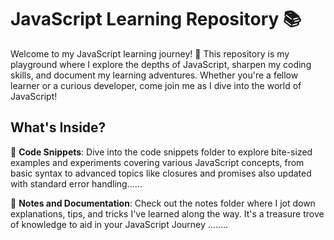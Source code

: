 # JavaScript Learning Repository 📚

Welcome to my JavaScript learning journey! 🚀 This repository is my playground where I explore the depths of JavaScript, sharpen my coding skills, and document my learning adventures. Whether you're a fellow learner or a curious developer, come join me as I dive into the world of JavaScript!

## What's Inside?

📁 **Code Snippets**: Dive into the code snippets folder to explore bite-sized examples and experiments covering various JavaScript concepts, from basic syntax to advanced topics like closures and promises also updated with standard error handling......

📘 **Notes and Documentation**: Check out the notes folder where I jot down explanations, tips, and tricks I've learned along the way. It's a treasure trove of knowledge to aid in your JavaScript Journey ........
